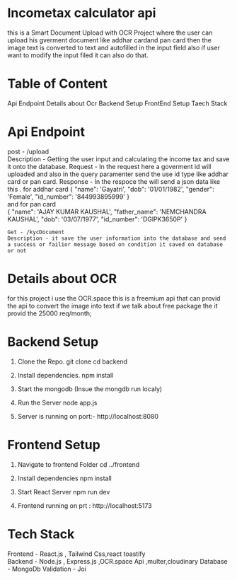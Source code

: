 # Incometax calculator api

this is a Smart Document Upload with OCR Project where the user can upload his gverment document like addhar cardand pan card then the image text is converted to text and autofilled in the input field also if user want to modify the input filed it can also do that.

# Table of Content

Api Endpoint
Details about Ocr
Backend Setup
FrontEnd Setup
Taech Stack

# Api Endpoint

post - /upload  
 Description - Getting the user input and calculating the income tax and save it onto the database.
Request -
In the request here a goverment id will uploaded and also in the query paramenter send the use id type like addhar card or pan card.
Response -
In the respoce the will send a json data like this .
for addhar card
{
"name": 'Gayatri',
"dob": '01/01/1982',
"gender": 'Female',
"id_number": '844993895999'
}  
and for pan card  
 {
  "name": 'AJAY KUMAR KAUSHAL',
  "father_name": 'NEMCHANDRA KAUSHAL',
  "dob": '03/07/1977',
  "id_number": 'DGlPK3650P'
}

    Get - /kycDocument
    Description - it save the user information into the database and send a success or failior message based on condition it saved on database or not


# Details about OCR
 for this project i use the OCR.space this is a freemium api that can provid the api to convert the image into text if we talk about free package the it provid the 25000 req/month;

# Backend Setup

1.  Clone the Repo.
    git clone 
    cd backend

2.  Install dependencies.
    npm install

3.  Start the mongodb (Insue the mongdb run localy)

4.  Run the Server
    node app.js

5.  Server is running on port:- http://localhost:8080

# Frontend Setup

1. Navigate to frontend Folder
   cd ../frontend

2. Install dependencies
   npm install

3. Start React Server
   npm run dev

4. Frontend running on prt : http://localhost:5173

# Tech Stack

Frontend - React.js , Tailwind Css,react toastify  
 Backend - Node.js , Express.js ,OCR.space Api ,multer,cloudinary
Database - MongoDb
Validation - Joi
